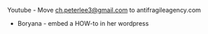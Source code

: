 
Youtube - Move ch.peterlee3@gmail.com to antifragileagency.com

- Boryana - embed a HOW-to in her wordpress